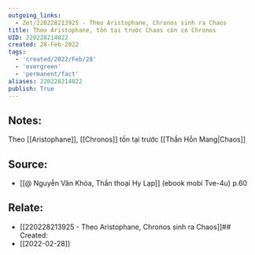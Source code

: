 ```yaml
---
outgoing_links:
  - Zet/220228213925 - Theo Aristophane, Chronos sinh ra Chaos
title: Theo Aristophane, tồn tại trước Chaos còn có Chronos
UID: 220228214022
created: 28-Feb-2022
tags:
  - 'created/2022/Feb/28'
  - 'evergreen'
  - 'permanent/fact'
aliases: 220228214022
publish: True
---
```

## Notes:
Theo [[Aristophane]], [[Chronos]] tồn tại trước [[Thần Hỗn Mang|Chaos]]

## Source:
- [[@ Nguyễn Văn Khỏa, Thần thoại Hy Lạp]] (ebook mobi Tve-4u) p.60

## Relate:
- [[220228213925 - Theo Aristophane, Chronos sinh ra Chaos]]## Created:
- [[2022-02-28]]
